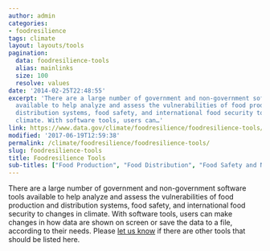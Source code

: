 ```yaml
---
author: admin
categories:
- foodresilience
tags: climate
layout: layouts/tools
pagination:
  data: foodresilience-tools
  alias: mainlinks
  size: 100
  resolve: values
date: '2014-02-25T22:48:55'
excerpt: 'There are a large number of government and non-government software tools
  available to help analyze and assess the vulnerabilities of food production and
  distribution systems, food safety, and international food security to changes in
  climate. With software tools, users can…'
link: https://www.data.gov/climate/foodresilience/foodresilience-tools/
modified: '2017-06-19T12:59:38'
permalink: /climate/foodresilience/foodresilience-tools/
slug: foodresilience-tools
title: Foodresilience Tools
sub-titles: ["Food Production", "Food Distribution", "Food Safety and Nutrition", "International Food Security"]
---
```


There are a large number of government and non-government software tools available to help analyze and assess the vulnerabilities of food production and distribution systems, food safety, and international food security to changes in climate. With software tools, users can make changes in how data are shown on screen or save the data to a file, according to their needs. Please [let us know](/climate/climate-feedback/) if there are other tools that should be listed here.
